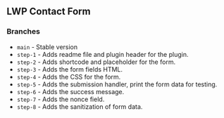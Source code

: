 ## LWP Contact Form

### Branches
- `main` - Stable version
- `step-1` - Adds readme file and plugin header for the plugin.
- `step-2` - Adds shortcode and placeholder for the form.
- `step-3` - Adds the form fields HTML.
- `step-4` - Adds the CSS for the form.
- `step-5` - Adds the submission handler, print the form data for testing.
- `step-6` - Adds the success message.
- `step-7` - Adds the nonce field.
- `step-8` - Adds the sanitization of form data.